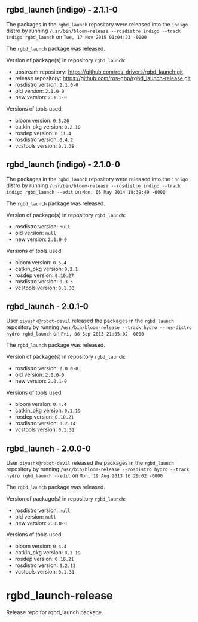 ## rgbd_launch (indigo) - 2.1.1-0

The packages in the `rgbd_launch` repository were released into the `indigo` distro by running `/usr/bin/bloom-release --rosdistro indigo --track indigo rgbd_launch` on `Tue, 17 Nov 2015 01:04:23 -0000`

The `rgbd_launch` package was released.

Version of package(s) in repository `rgbd_launch`:
- upstream repository: https://github.com/ros-drivers/rgbd_launch.git
- release repository: https://github.com/ros-gbp/rgbd_launch-release.git
- rosdistro version: `2.1.0-0`
- old version: `2.1.0-0`
- new version: `2.1.1-0`

Versions of tools used:
- bloom version: `0.5.20`
- catkin_pkg version: `0.2.10`
- rosdep version: `0.11.4`
- rosdistro version: `0.4.2`
- vcstools version: `0.1.38`


## rgbd_launch (indigo) - 2.1.0-0

The packages in the `rgbd_launch` repository were released into the `indigo` distro by running `/usr/bin/bloom-release --rosdistro indigo --track indigo rgbd_launch --edit` on `Mon, 05 May 2014 18:39:49 -0000`

The `rgbd_launch` package was released.

Version of package(s) in repository `rgbd_launch`:
- rosdistro version: `null`
- old version: `null`
- new version: `2.1.0-0`

Versions of tools used:
- bloom version: `0.5.4`
- catkin_pkg version: `0.2.1`
- rosdep version: `0.10.27`
- rosdistro version: `0.3.5`
- vcstools version: `0.1.33`


## rgbd_launch - 2.0.1-0

User `piyushk@robot-devil` released the packages in the `rgbd_launch` repository by running `/usr/bin/bloom-release --track hydro --ros-distro hydro rgbd_launch` on `Fri, 06 Sep 2013 21:05:02 -0000`

The `rgbd_launch` package was released.

Version of package(s) in repository `rgbd_launch`:
- rosdistro version: `2.0.0-0`
- old version: `2.0.0-0`
- new version: `2.0.1-0`

Versions of tools used:
- bloom version: `0.4.4`
- catkin_pkg version: `0.1.19`
- rosdep version: `0.10.21`
- rosdistro version: `0.2.14`
- vcstools version: `0.1.31`


## rgbd_launch - 2.0.0-0

User `piyushk@robot-devil` released the packages in the `rgbd_launch` repository by running `/usr/bin/bloom-release --rosdistro hydro --track hydro rgbd_launch --edit` on `Mon, 19 Aug 2013 16:29:02 -0000`

The `rgbd_launch` package was released.

Version of package(s) in repository `rgbd_launch`:
- rosdistro version: `null`
- old version: `null`
- new version: `2.0.0-0`

Versions of tools used:
- bloom version: `0.4.4`
- catkin_pkg version: `0.1.19`
- rosdep version: `0.10.21`
- rosdistro version: `0.2.13`
- vcstools version: `0.1.31`


rgbd_launch-release
===================

Release repo for rgbd_launch package.
